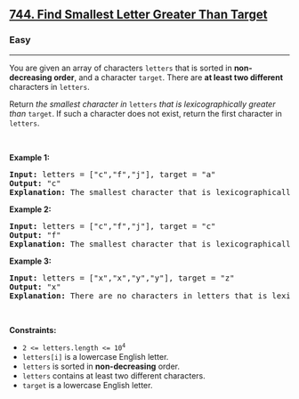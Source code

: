 <h2><a href="https://leetcode.com/problems/find-smallest-letter-greater-than-target/">744. Find Smallest Letter Greater Than Target</a></h2><h3>Easy</h3><hr><div style="user-select: auto;"><p style="user-select: auto;">You are given an array of characters <code style="user-select: auto;">letters</code> that is sorted in <strong style="user-select: auto;">non-decreasing order</strong>, and a character <code style="user-select: auto;">target</code>. There are <strong style="user-select: auto;">at least two different</strong> characters in <code style="user-select: auto;">letters</code>.</p>

<p style="user-select: auto;">Return <em style="user-select: auto;">the smallest character in </em><code style="user-select: auto;">letters</code><em style="user-select: auto;"> that is lexicographically greater than </em><code style="user-select: auto;">target</code>. If such a character does not exist, return the first character in <code style="user-select: auto;">letters</code>.</p>

<p style="user-select: auto;">&nbsp;</p>
<p style="user-select: auto;"><strong class="example" style="user-select: auto;">Example 1:</strong></p>

<pre style="user-select: auto;"><strong style="user-select: auto;">Input:</strong> letters = ["c","f","j"], target = "a"
<strong style="user-select: auto;">Output:</strong> "c"
<strong style="user-select: auto;">Explanation:</strong> The smallest character that is lexicographically greater than 'a' in letters is 'c'.
</pre>

<p style="user-select: auto;"><strong class="example" style="user-select: auto;">Example 2:</strong></p>

<pre style="user-select: auto;"><strong style="user-select: auto;">Input:</strong> letters = ["c","f","j"], target = "c"
<strong style="user-select: auto;">Output:</strong> "f"
<strong style="user-select: auto;">Explanation:</strong> The smallest character that is lexicographically greater than 'c' in letters is 'f'.
</pre>

<p style="user-select: auto;"><strong class="example" style="user-select: auto;">Example 3:</strong></p>

<pre style="user-select: auto;"><strong style="user-select: auto;">Input:</strong> letters = ["x","x","y","y"], target = "z"
<strong style="user-select: auto;">Output:</strong> "x"
<strong style="user-select: auto;">Explanation:</strong> There are no characters in letters that is lexicographically greater than 'z' so we return letters[0].
</pre>

<p style="user-select: auto;">&nbsp;</p>
<p style="user-select: auto;"><strong style="user-select: auto;">Constraints:</strong></p>

<ul style="user-select: auto;">
	<li style="user-select: auto;"><code style="user-select: auto;">2 &lt;= letters.length &lt;= 10<sup style="user-select: auto;">4</sup></code></li>
	<li style="user-select: auto;"><code style="user-select: auto;">letters[i]</code> is a lowercase English letter.</li>
	<li style="user-select: auto;"><code style="user-select: auto;">letters</code> is sorted in <strong style="user-select: auto;">non-decreasing</strong> order.</li>
	<li style="user-select: auto;"><code style="user-select: auto;">letters</code> contains at least two different characters.</li>
	<li style="user-select: auto;"><code style="user-select: auto;">target</code> is a lowercase English letter.</li>
</ul>
</div>